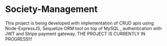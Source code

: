 # Society-Management

This project is being developed with implementation of CRUD apis using Node-ExpressJS, Sequelize ORM tool on top of MySQL , authentication with JWT and Stripe payment gateway. THE PROJECT IS CURRENTLY IN PROGRESS!!!
